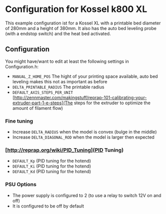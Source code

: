 # Configuration for Kossel k800 XL
This example configuration ist for a Kossel XL with a printable bed diameter of 280mm and a height of 380mm. It also has the auto bed leveling probe (with a endstop switch) and the heat bed activated.

## Configuration
You might have/want to edit at least the following settings in Configuration.h:
* <code>MANUAL_Z_HOME_POS</code> The hight of your printing space available, auto bed leveling makes this not as important as before
* <code>DELTA_PRINTABLE_RADIUS</code> The printable radius
* <code>DEFAULT_AXIS_STEPS_PER_UNIT</code> [http://zennmaster.com/makingstuff/reprap-101-calibrating-your-extruder-part-1-e-steps](The steps for the extruder to optimize the amount of filament flow)

### Fine tuning
* Increase <code>DELTA_RADIUS</code> when the model is convex (bulge in the middle)
* Increase <code>DELTA_DIAGONAL_ROD</code> when the model is larger then expected

### [http://reprap.org/wiki/PID_Tuning](PID Tuning)
* <code>DEFAULT_Kp</code> (PID tuning for the hotend)
* <code>DEFAULT_Ki</code> (PID tuning for the hotend)
* <code>DEFAULT_Kd</code> (PID tuning for the hotend)

### PSU Options
* The power supply is configured to 2 (to use a relay to switch 12V on and off)
* It is configured to be off by default